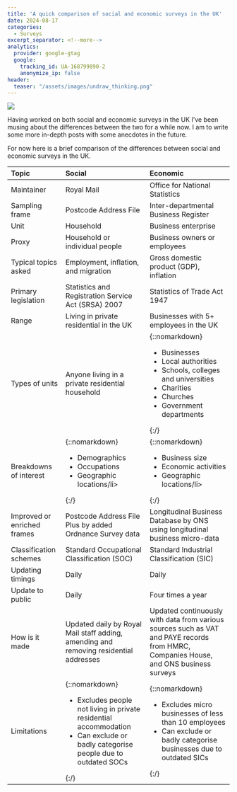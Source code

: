 ```yaml
---
title: 'A quick comparison of social and economic surveys in the UK'
date: 2024-08-17
categories:
  - Surveys
excerpt_separator: <!--more-->
analytics:
  provider: google-gtag
  google:
    tracking_id: UA-168799890-2
    anonymize_ip: false
header:
  teaser: "/assets/images/undraw_thinking.png"
---
```


![](/assets/images/undraw_thinking.png)


Having worked on both social and economic surveys in the UK I’ve been musing about the differences between the two for a while now. I am to write some more in-depth posts with some anecdotes in the future.

For now here is a brief comparison of the differences between social and economic surveys in the UK.

|**Topic**|**Social**|**Economic**|
|:----|:----|:----|
|Maintainer|Royal Mail|Office for National Statistics|
|Sampling frame|Postcode Address File|Inter-departmental Business Register|
|Unit|Household|Business enterprise|
|Proxy|Household or individual people|Business owners or employees|
|Typical topics asked|Employment, inflation, and migration|Gross domestic product (GDP), inflation|
|Primary legislation|Statistics and Registration Service Act (SRSA) 2007|Statistics of Trade Act 1947|
|Range|Living in private residential in the UK|Businesses with 5+ employees in the UK|
|Types of units|Anyone living in a private residential household|{::nomarkdown}<ul><li>Businesses</li><li>Local authorities</li><li>Schools, colleges and universities</li><li>Charities</li><li>Churches</li><li>Government departments</li></ul>{:/}|
|Breakdowns of interest|{::nomarkdown}<ul><li>Demographics</li><li>Occupations</li><li>Geographic locations/li></ul>{:/}|{::nomarkdown}<ul><li>Business size</li><li>Economic activities</li><li>Geographic locations/li></ul>{:/}|
|Improved or enriched frames|Postcode Address File Plus by added Ordnance Survey data|Longitudinal Business Database by ONS using longitudinal business micro-data|
|Classification schemes|Standard Occupational Classification (SOC)|Standard Industrial Classification (SIC)|
|Updating timings|Daily|Daily|
|Update to public|Daily|Four times a year|
|How is it made|Updated daily by Royal Mail staff adding, amending and removing residential addresses|Updated continuously with data from various sources such as VAT and PAYE records from HMRC, Companies House, and ONS business surveys|
|Limitations|{::nomarkdown}<ul><li>Excludes people not living in private residential accommodation</li><li>Can exclude or badly categorise people due to outdated SOCs</li></ul>{:/}|{::nomarkdown}<ul><li>Excludes micro businesses of less than 10 employees</li><li>Can exclude or badly categorise businesses due to outdated SICs</li></ul>{:/}|
